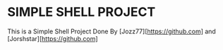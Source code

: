 # SIMPLE SHELL PROJECT
This is a Simple Shell Project Done By [Jozz77][https://github.com] and [Jorshstar][https://github.com]

